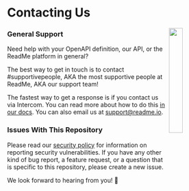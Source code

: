 # Contacting Us

<img align="right" width="25%" style="margin-bottom: 2em" src="https://owlbertsio-resized.s3.amazonaws.com/Doctor.psd.full.png">

### General Support

Need help with your OpenAPI definition, our API, or the ReadMe platform in general?

The best way to get in touch is to contact #supportivepeople, AKA the most supportive people at ReadMe, AKA our support team!

The fastest way to get a response is if you contact us via Intercom. You can read more about how to do this [in our docs](https://docs.readme.com/main/docs/need-more-support). You can also email us at support@readme.io.

### Issues With This Repository

Please read our [security policy](./SECURITY.md) for information on reporting security vulnerabilities. If you have any other kind of bug report, a feature request, or a question that is specific to this repository, please create a new issue.

We look forward to hearing from you! :owl:
